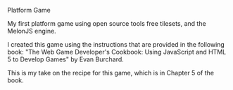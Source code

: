 Platform Game

My first platform game using open source tools free tilesets, and the MelonJS engine.

I created this game using the instructions that are provided in the following book:
"The Web Game Developer's Cookbook: Using JavaScript and HTML 5 to Develop Games" by Evan Burchard.


This is my take on the recipe for this game, which is in Chapter 5 of the book.
 
